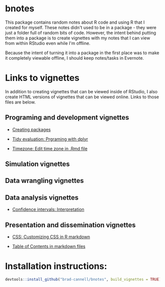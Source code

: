 # bnotes

This package contains random notes about R code and using R that I created for myself. These notes didn't used to be in a package - they were just a folder full of random bits of code. However, the intent behind putting them into a package is to create vignettes with my notes that I can view from within RStudio even while I'm offline.

Because the intent of turning it into a package in the first place was to make it completely viewable offline, I should keep notes/tasks in Evernote.

# Links to vignettes

In addition to creating vignettes that can be viewed inside of RStudio, I also create HTML versions of vignettes that can be viewed online. Links to those files are below.

## Programing and development vignettes

* [Creating packages](https://rawgit.com/brad-cannell/bnotes/master/inst/doc/creating_packages.html)

* [Tidy evaluation: Prgraming with dplyr](https://rawgit.com/brad-cannell/bnotes/master/inst/doc/tidy_evaluation.html)

* [Timezone: Edit time zone in .Rmd file](https://rawgit.com/brad-cannell/bnotes/master/inst/doc/timezone.html)

## Simulation vignettes

## Data wrangling vignettes

## Data analysis vignettes

* [Confidence intervals: Interpretation](https://rawgit.com/brad-cannell/bnotes/master/inst/doc/confidence_intervals.html)

## Presentation and dissemination vignettes

* [CSS: Customizing CSS in R markdown](https://rawgit.com/brad-cannell/bnotes/master/inst/doc/css.html)

* [Table of Contents in markdown files](https://rawgit.com/brad-cannell/bnotes/master/inst/doc/table_of_contents.html)

# Installation instructions:

``` r
devtools::install_github("brad-cannell/bnotes", build_vignettes = TRUE)
```
